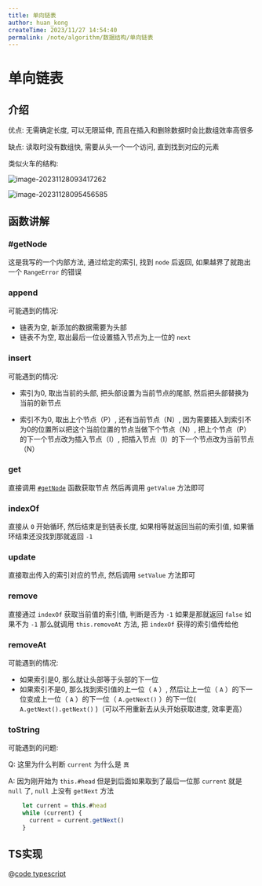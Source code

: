```yaml
---
title: 单向链表
author: huan_kong
createTime: 2023/11/27 14:54:40
permalink: /note/algorithm/数据结构/单向链表
---
```


# 单向链表

## 介绍

优点: 无需确定长度, 可以无限延伸, 而且在插入和删除数据时会比数组效率高很多

缺点: 读取时没有数组快, 需要从头一个一个访问, 直到找到对应的元素

类似火车的结构: 

![image-20231128093417262](https://img.huankong.top/i/2023/11/28/656543a4666b2.png)

![image-20231128095456585](https://img.huankong.top/i/2023/11/28/65654874687d3.png)

## 函数讲解

### #getNode

这是我写的一个内部方法, 通过给定的索引, 找到 `node` 后返回, 如果越界了就跑出一个 `RangeError` 的错误

### append

可能遇到的情况: 

- 链表为空, 新添加的数据需要为头部
- 链表不为空, 取出最后一位设置插入节点为上一位的 `next`

### insert

可能遇到的情况: 

- 索引为0, 取出当前的头部, 把头部设置为当前节点的尾部, 然后把头部替换为当前的新节点

- 索引不为0, 取出上个节点（P）, 还有当前节点（N）, 因为需要插入到索引不为0的位置所以把这个当前位置的节点当做下个节点（N）, 把上个节点（P）的下一个节点改为插入节点（I）, 把插入节点（I）的下一个节点改为当前节点（N）

### get

直接调用 [`#getNode`](#getnode) 函数获取节点 然后再调用 `getValue` 方法即可

### indexOf

直接从 `0` 开始循环, 然后结束是到链表长度, 如果相等就返回当前的索引值, 如果循环结束还没找到那就返回 `-1`

### update

直接取出传入的索引对应的节点, 然后调用 `setValue` 方法即可

### remove

直接通过 `indexOf` 获取当前值的索引值, 判断是否为 `-1` 如果是那就返回 `false` 如果不为 `-1` 那么就调用 `this.removeAt` 方法, 把 `indexOf` 获得的索引值传给他

### removeAt

可能遇到的情况: 

- 如果索引是0, 那么就让头部等于头部的下一位
- 如果索引不是0, 那么找到索引值的上一位（ `A` ）, 然后让上一位（ `A` ）的下一位变成上一位（ `A` ）的下一位（ `A.getNext()` ）的下一位( `A.getNext().getNext()` )（可以不用重新去从头开始获取进度, 效率更高）

### toString

可能遇到的问题: 

Q: 这里为什么判断 `current` 为什么是 `真`

A: 因为刚开始为 `this.#head` 但是到后面如果取到了最后一位那 `current` 就是 `null` 了, `null` 上没有 `getNext` 方法

~~~ typescript
    let current = this.#head
    while (current) {
      current = current.getNext()
    }
~~~

## TS实现

@[code typescript](./单向链表.ts)
